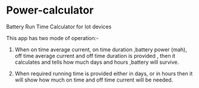 # Power-calculator
Battery Run Time Calculator for Iot devices

This app has two mode of operation:-
1) When on time average current, on time duration ,battery power (mah), off time average current and off time duration is provided , then    it calculates and tells how much days and hours ,battery will survive.

2) When required running time is provided either in days, or in hours then it will show how much on time and off time current will be        needed.
